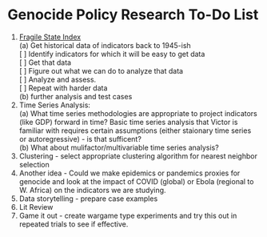 # Genocide Policy Research To-Do List
1. [Fragile State Index](https://fragilestatesindex.org/) <br>
    (a) Get historical data of indicators back to 1945-ish <br>
    [ ] Identify indicators for which it will be easy to get data <br>
    [ ] Get that data <br>
    [ ] Figure out what we can do to analyze that data <br>
    [ ] Analyze and assess. <br>
    [ ] Repeat with harder data <br>
    (b) further analysis and test cases
2. Time Series Analysis: <br>
    (a) What time series methodologies are appropriate to project indicators (like GDP) forward in time? Basic time series analysis that Victor is familiar with requires certain assumptions (either staionary time series or autoregressive) - is that sufficent? <br>
    (b) What about mulifactor/multivariable time series analysis?
3.  Clustering - select appropriate clustering algorithm for nearest neighbor selection <br>
4.  Another idea - Could we make epidemics or pandemics proxies for genocide and look at the impact of COVID (global) or Ebola (regional to W. Africa) on the indicators we are studying.
5. Data storytelling - prepare case examples
6. Lit Review
7. Game it out - create wargame type experiments and try this out in repeated trials to see if effective. 
